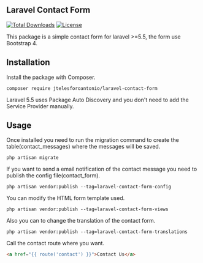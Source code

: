## Laravel Contact Form
[![Total Downloads](https://poser.pugx.org/jtelesforoantonio/laravel-contact-form/downloads)](https://packagist.org/packages/jtelesforoantonio/laravel-contact-form)
[![License](https://poser.pugx.org/jtelesforoantonio/laravel-contact-form/license)](https://packagist.org/packages/jtelesforoantonio/laravel-contact-form)

This package is a simple contact form for laravel >=5.5, the form use Bootstrap 4.

## Installation

Install the package with Composer.

```shell
composer require jtelesforoantonio/laravel-contact-form
```

Laravel 5.5 uses Package Auto Discovery and you don't need to add the Service Provider manually.

## Usage

Once installed you need to run the migration command to create the table(contact_messages)
where the messages will be saved.
```shell
php artisan migrate
```

If you want to send a email notification of the contact message you need to publish the config file(contact_form).
```shell
php artisan vendor:publish --tag=laravel-contact-form-config
```

You can modify the HTML form template used.
```shell
php artisan vendor:publish --tag=laravel-contact-form-views
```

Also you can to change the translation of the contact form.
```shell
php artisan vendor:publish --tag=laravel-contact-form-translations
```

Call the contact route where you want.
```html
<a href="{{ route('contact') }}">Contact Us</a>
```
